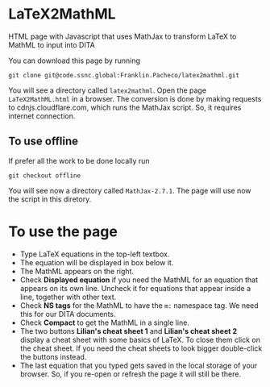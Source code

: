 # LaTeX2MathML

HTML page with Javascript that uses MathJax to transform LaTeX to MathML to input into DITA

You can download this page by running

```
git clone git@code.ssnc.global:Franklin.Pacheco/latex2mathml.git
```

You will see a directory called `latex2mathml`. Open the page `LaTeX2MathML.html` in a browser.
The conversion is done by making requests to cdnjs.cloudflare.com, which runs the MathJax script.
So, it requires internet connection.

## To use offline

If prefer all the work to be done locally run

```
git checkout offline
```

You will see now a directory called `MathJax-2.7.1`.
The page will use now the script in this diretory.


# To use the page

 * Type LaTeX equations in the top-left textbox.
 * The equation will be displayed in box below it.
 * The MathML appears on the right.
 * Check **Displayed equation** if you need the MathML for an equation that appears on its own line. Uncheck it for equations that appear inside a line, together with other text.
 * Check **NS tags** for the MathML to have the `m:` namespace tag. We need this for our DITA documents.
 * Check **Compact** to get the MathML in a single line. 
 * The two buttons **Lilian's cheat sheet 1** and **Lilian's cheat sheet 2** display a cheat sheet with some basics of LaTeX. To close them click on the cheat sheet. If you need the cheat sheets to look bigger double-click the buttons instead.
 * The last equation that you typed gets saved in the local storage of your browser. So, if you re-open or refresh the page it will still be there.

